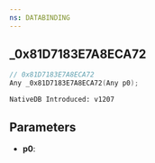 ```yaml
---
ns: DATABINDING
---
```

## _0x81D7183E7A8ECA72

```c
// 0x81D7183E7A8ECA72
Any _0x81D7183E7A8ECA72(Any p0);
```

```
NativeDB Introduced: v1207
```

## Parameters
* **p0**:
